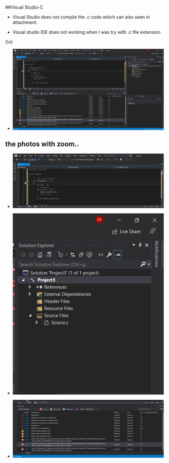 ##Visual Studio-C

+ Visual Studio does not compile the .c code which can also seen in attachment. 

+ Visual studio IDE does not working when I was try with .c file extension.

(\n)

+ ![Compile file](2021-01-17.png)

## the photos with zoom..

+ ![Compile file](2021-01-17_1.png)

+ ![Compile file](2021-01-17_2.png)

+ ![Compile file](2021-01-17_3.png)
